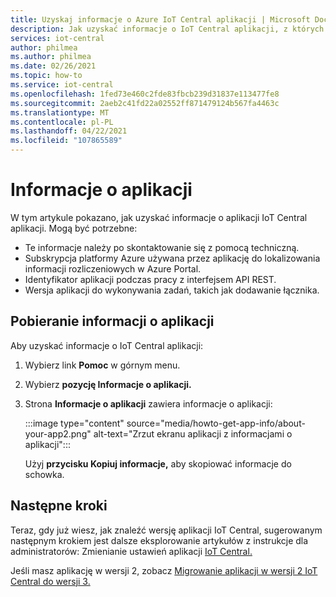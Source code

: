```yaml
---
title: Uzyskaj informacje o Azure IoT Central aplikacji | Microsoft Docs
description: Jak uzyskać informacje o IoT Central aplikacji, z których korzystasz
services: iot-central
author: philmea
ms.author: philmea
ms.date: 02/26/2021
ms.topic: how-to
ms.service: iot-central
ms.openlocfilehash: 1fed73e460c2fde83fbcb239d31837e113477fe8
ms.sourcegitcommit: 2aeb2c41fd22a02552ff871479124b567fa4463c
ms.translationtype: MT
ms.contentlocale: pl-PL
ms.lasthandoff: 04/22/2021
ms.locfileid: "107865589"
---
```

# <a name="about-your-application"></a>Informacje o aplikacji

W tym artykule pokazano, jak uzyskać informacje o aplikacji IoT Central aplikacji. Mogą być potrzebne:

- Te informacje należy po skontaktowanie się z pomocą techniczną.
- Subskrypcja platformy Azure używana przez aplikację do lokalizowania informacji rozliczeniowych w Azure Portal.
- Identyfikator aplikacji podczas pracy z interfejsem API REST.
- Wersja aplikacji do wykonywania zadań, takich jak dodawanie łącznika.

## <a name="get-information-about-your-application"></a>Pobieranie informacji o aplikacji

Aby uzyskać informacje o IoT Central aplikacji: 

1. Wybierz link **Pomoc** w górnym menu.

1. Wybierz **pozycję Informacje o aplikacji.**

1. Strona **Informacje o aplikacji** zawiera informacje o aplikacji:  

    :::image type="content" source="media/howto-get-app-info/about-your-app2.png" alt-text="Zrzut ekranu aplikacji z informacjami o aplikacji":::

    Użyj **przycisku Kopiuj informacje,** aby skopiować informacje do schowka.

## <a name="next-steps"></a>Następne kroki

Teraz, gdy już wiesz, jak znaleźć wersję aplikacji IoT Central, sugerowanym następnym krokiem jest dalsze eksplorowanie artykułów z instrukcje dla administratorów: Zmienianie ustawień aplikacji [IoT Central.](howto-administer.md)

Jeśli masz aplikację w wersji 2, zobacz [Migrowanie aplikacji w wersji 2 IoT Central do wersji 3.](howto-migrate.md)
